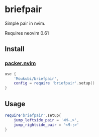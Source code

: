 # briefpair

Simple pair in nvim.

Requires neovim 0.61

## Install

### [packer.nvim](https://github.com/wbthomason/packer.nvim)

```lua
use {
    'Moukubi/briefpair',
    config = require 'briefpair'.setup()
}
```

## Usage

```lua
require'briefpair'.setup{
    jump_leftside_pair = '<M-,>',
    jump_rightside_pair = '<M-;>'
}
```
